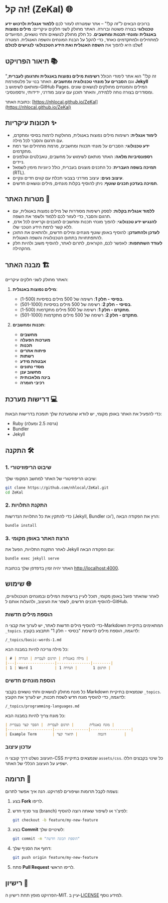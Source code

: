 # זה קל! (ZeKal) 🌐

ברוכים הבאים ל"זה קל!" – אתר שמטרתו לעזור לכם **ללמוד אנגלית ולרכוש ידע טכנולוגי** בצורה פשוטה וברורה. האתר מחולק לשני חלקים עיקריים: **מילים נפוצות באנגלית** ו**מונחי תכנות ומחשבים**. כל חלק מחולק לנושאים ותתי נושאים, המיועדים למתחילים ולמתקדמים כאחד, כדי להקל על הבנת המונחים והשפה האנגלית. המטרה שלנו היא להפוך את **השפה האנגלית ואת הידע הטכנולוגי לנגישים לכולם!**

## תיאור הפרויקט 📚

"זה קל!" הוא אתר לימודי הכולל **רשימות מילים נפוצות באנגלית ותרגומן לעברית**, וגם **הסברים על מונחי טכנולוגיה ומחשבים**. האתר בנוי על פלטפורמת **Jekyll** ומותאם לשימוש ב-GitHub Pages. המילים והמונחים מחולקים לנושאים שונים ומסודרים בצורה נוחה ללמידה, והאתר תוכנן עם עיצוב מודרני, ידידותי, ורספונסיבי.

כתובת האתר: [https://nhlocal.github.io/ZeKal](https://nhlocal.github.io/ZeKal)

## תכונות עיקריות ✨

-   **לימוד אנגלית**: רשימות מילים נפוצות באנגלית, מחולקות לרמות בסיסי ומתקדם, עם תרגום והסבר לכל מילה.
-   **ידע טכנולוגי**: הסברים על מונחי תכנות ומחשבים, מרמת מתחילים ועד רמת מתקדמים.
-   **רספונסיביות מלאה**: האתר מותאם לשימוש על מחשבים, טאבלטים וטלפונים ניידים.
-   **תמיכה בשפה העברית**: כל התכנים מוצגים בעברית, כולל כיווניות מימין לשמאל (RTL).
-   **עיצוב נעים**: עיצוב מודרני בצבעי תכלת עם קווים חדים ונקיים.
-   **תמיכה בעדכון תכנים שוטף**: ניתן להוסיף בקלות מונחים, מילים ונושאים חדשים.

## מטרות האתר 🎯

-   **ללמוד אנגלית בקלות**: לספק רשימות מסודרות של מילים נפוצות באנגלית, עם תרגום והסבר, כדי לעזור לכם ללמוד ולשפר את השפה.
-   **להנגיש ידע טכנולוגי**: להפוך מונחי תכנות ומחשבים למובנים וקריאים לכל אדם, ללא קשר לרמת הידע הטכני שלו.
-   **לעדכן ולהתעדכן**: להוסיף באופן שוטף מונחים ומילים חדשים, ולהתאים את התוכן להתפתחויות בתחום הטכנולוגיה והשפה האנגלית.
-   **לעודד השתתפות**: לאפשר לכם, הקוראים, לתרום לאתר, להוסיף משוב ולהיות חלק מהקהילה.

## מבנה האתר 🏗️

האתר מחולק לשני חלקים עיקריים:

1. **מילים נפוצות באנגלית**:
    *   **בסיסי - חלק 1**: רשימה של 500 מילים בסיסיות (1-500).
    *   **בסיסי - חלק 2**: רשימה של 500 מילים בסיסיות (501-1000).
    *   **מתקדם - חלק 1**: רשימה של 500 מילים מתקדמות (1-500).
    *   **מתקדם - חלק 2**: רשימה של 500 מילים מתקדמות (501-1000).

2. **תכנות ומחשבים**:
    *   **מחשבים**
    *   **מערכות הפעלה**
    *   **תכנות**
    *   **פיתוח אתרים**
    *   **רשתות**
    *   **אבטחת מידע**
    *   **מסדי נתונים**
    *   **מחשוב ענן**
    *   **בינה מלאכותית**
    *   **רכיבי חומרה**

## דרישות מערכת 💻

כדי להפעיל את האתר באופן מקומי, יש לוודא שהמערכת שלך תומכת בדרישות הבאות:

-   Ruby (גרסה 2.5 ומעלה)
-   Bundler
-   Jekyll

## התקנה 🛠️

### 1. שיבוט הריפוזיטורי

שיבוט הריפוזיטורי של האתר למחשב המקומי שלך:

```bash
git clone https://github.com/nhlocal/ZeKal.git
cd ZeKal
```

### 2. התקנת התלויות

כדי להתקין את כל התלויות הנדרשות (Jekyll, Bundler וכו'), הרץ את הפקודה הבאה:

```bash
bundle install
```

### 3. הרצת האתר באופן מקומי

לאחר התקנת התלויות, הפעל את Jekyll עם הפקודה הבאה:

```bash
bundle exec jekyll serve
```

האתר יהיה זמין בדפדפן שלך בכתובת [http://localhost:4000](http://localhost:4000).

## שימוש 🌐

לאחר שהאתר פועל באופן מקומי, תוכל לעיין ברשימות המילים ובמונחים הטכנולוגיים, להוסיף תכנים חדשים, לשפר את העיצוב, ולהעלות אותם ל-GitHub.

### הוספת מילים חדשות

כדי להוסיף מילים חדשות לאתר, יש לערוך את קבצי ה-Markdown המתאימים בתיקיית `_topics`. לדוגמה, הוספת מילים לרשימת "בסיסי - חלק 1" תתבצע בקובץ:

```
/_topics/basic-words-1.md
```

כל מילה צריכה להיות במבנה הבא:

```markdown
| # | מילה באנגלית | תרגום לעברית | הגדרה |
|---|-----------------|---------------|--------|
| 1 | Word 1          | תרגום 1       | הגדרה 1 |
```

### הוספת מונחים חדשים

כל מונח מחולק לנושאים ותתי נושאים בקבצי Markdown שנמצאים בתיקיית `_topics`. לדוגמה, כדי להוסיף מונח חדש לשפת תכנות, יש לערוך את הקובץ:

```
/_topics/programming-languages.md
```

כל מונח צריך להיות במבנה הבא:

```markdown
| מונח באנגלית       | תרגום לעברית  | הסבר קצר בעברית |
|--------------------|---------------|------------------|
| Example Term       | דוגמה         | תיאור קצר        |
```

### עדכון עיצוב

העיצוב נשלט דרך קובצי ה-CSS שנמצאים בתיקיית `assets/css`. כל שינוי בקבצים הללו ישפיע על העיצוב הכללי של האתר.

## תרומה 🤝

נשמח לקבל תרומות ושיפורים לפרויקט. הנה איך אפשר לתרום:

1. בצע **Fork** לריפו.
2. צור סניף חדש (branch) לפיצ'ר או לשיפור שאתה רוצה להוסיף:

    ```bash
    git checkout -b feature/my-new-feature
    ```
3. בצע **Commit** לשינויים שלך:

    ```bash
    git commit -m "הוספת תכונה חדשה"
    ```
4. דחוף את הסניף שלך:

    ```bash
    git push origin feature/my-new-feature
    ```
5. פתח **Pull Request** לריפו הראשי.

## רישיון 📜

הפרויקט מופץ תחת רישיון ה-MIT. עיין ב-[LICENSE](LICENSE) למידע נוסף.
